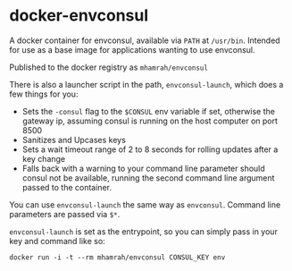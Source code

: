 docker-envconsul
================

A docker container for envconsul, available via ```PATH``` at ```/usr/bin```. Intended for use as a base image for applications wanting to use envconsul.

Published to the docker registry as ```mhamrah/envconsul```

There is also a launcher script in the path, ```envconsul-launch```, which does a few things for you:

* Sets the ```-consul``` flag to the ```$CONSUL``` env variable if set, otherwise the gateway ip, assuming consul is running on the host computer on port 8500
* Sanitizes and Upcases keys
* Sets a wait timeout range of 2 to 8 seconds for rolling updates after a key change
* Falls back with a warning to your command line parameter should consul not be available, running the second command line argument passed to the container.

You can use ```envconsul-launch``` the same way as ```envconsul```. Command line parameters are passed via ```$*```.

```envconsul-launch``` is set as the entrypoint, so you can simply pass in your key and command like so:

```
docker run -i -t --rm mhamrah/envconsul CONSUL_KEY env
```


